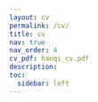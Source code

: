 ```yaml
---
layout: cv
permalink: /cv/
title: cv
nav: true
nav_order: 4
cv_pdf: hanqi_cv.pdf
description: 
toc:
  sidebar: left
---
```

